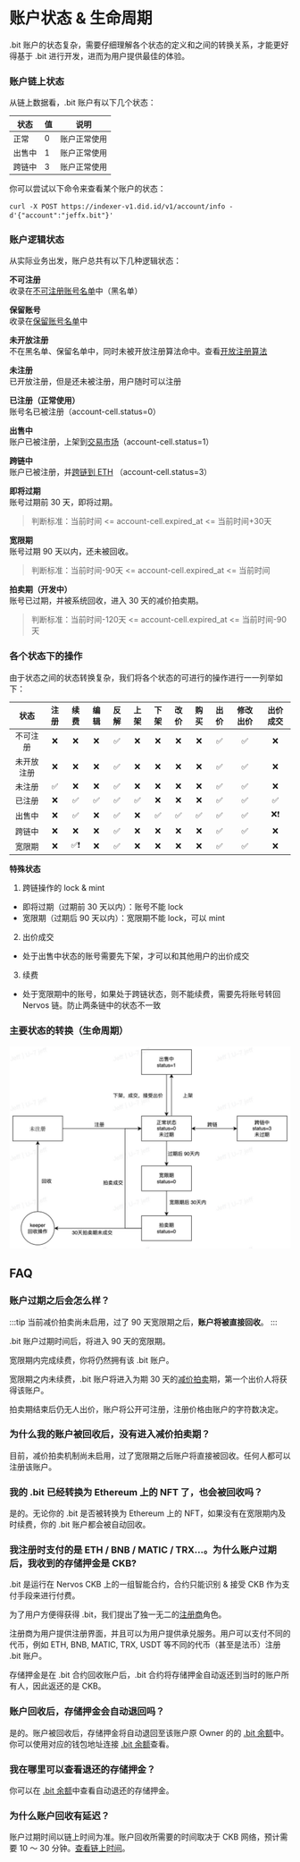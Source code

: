 # 账户状态 & 生命周期

.bit 账户的状态复杂，需要仔细理解各个状态的定义和之间的转换关系，才能更好得基于 .bit 进行开发，进而为用户提供最佳的体验。


### 账户链上状态
从链上数据看，.bit 账户有以下几个状态：

| 状态  | 值   | 说明     |
|-----|-----|--------|
| 正常  | 0   | 账户正常使用 |
| 出售中 | 1   | 账户正常使用 |
| 跨链中 | 3   | 账户正常使用 |

你可以尝试以下命令来查看某个账户的状态：

```shell
curl -X POST https://indexer-v1.did.id/v1/account/info -d'{"account":"jeffx.bit"}'
```

### 账户逻辑状态
从实际业务出发，账户总共有以下几种逻辑状态：

**不可注册**  
收录在[不可注册账号名单](https://github.com/dotbitHQ/cell-data-generator/blob/master/data/unavailable_account_hashes.txt)中（黑名单）

**保留账号**  
收录在[保留账号名单](https://github.com/dotbitHQ/cell-data-generator/blob/master/data/reserved_accounts.txt)中

**未开放注册**  
不在黑名单、保留名单中，同时未被开放注册算法命中。查看[开放注册算法](../register-das/open-registration-rules.md)

**未注册**  
已开放注册，但是还未被注册，用户随时可以注册

**已注册（正常使用）**  
账号名已被注册（account-cell.status=0）

**出售中**  
账户已被注册，上架到[交易市场](https://did.top/)（account-cell.status=1）

**跨链中**  
账户已被注册，并[跨链到 ETH](./eth-nft.md) （account-cell.status=3）

**即将过期**  
账号过期前 30 天，即将过期。   
> 判断标准：当前时间 <= account-cell.expired_at <= 当前时间+30天

**宽限期**  
账号过期 90 天以内，还未被回收。
> 判断标准：当前时间-90天 <= account-cell.expired_at <= 当前时间

**拍卖期（开发中）**  
账号已过期，并被系统回收，进入 30 天的减价拍卖期。
> 判断标准：当前时间-120天 <= account-cell.expired_at <= 当前时间-90天


### 各个状态下的操作
由于状态之间的状态转换复杂，我们将各个状态的可进行的操作进行一一列举如下：

|  状态   | 注册  | 续费  | 编辑  | 反解  | 上架  | 下架  | 改价  | 购买  | 出价  | 修改出价 | 出价成交 |
|:-----:|:---:|:---:|:---:|:---:|:---:|:---:|:---:|:---:|:---:|:----:|:----:|
| 不可注册  |  ❌  |  ❌  |  ❌  |  ✅  |  ❌  |  ❌  |  ❌  |  ❌  |  ✅  |  ✅   |  ❌   |
| 未开放注册 |  ❌  |  ❌  |  ❌  |  ✅  |  ❌  |  ❌  |  ❌  |  ❌  |  ✅  |  ✅   |  ❌   |
|  未注册  |  ✅  |  ❌  |  ❌  |  ✅  |  ❌  |  ❌  |  ❌  |  ❌  |  ✅  |  ✅   |  ❌   |
|  已注册  |  ❌  |  ✅  |  ✅  |  ✅  |  ✅  |  ❌  |  ❌  |  ❌  |  ✅  |  ✅   |  ✅   |
|  出售中  |  ❌  |  ✅  |  ❌  |  ✅  |  ❌  |  ✅  |  ✅  |  ✅  |  ✅  |  ✅   |  ❌❗  |
|  跨链中  |  ❌  |  ❌  |  ❌  |  ✅  |  ❌  |  ❌  |  ❌  |  ❌  |  ✅  |  ✅   |  ❌   |
|  宽限期  |  ❌  | ✅❗  |  ❌  |  ✅  |  ❌  |  ❌  |  ❌  |  ❌  |  ✅  |  ✅   |  ❌   |

**特殊状态**
1. 跨链操作的 lock & mint
- 即将过期（过期前 30 天以内）：账号不能 lock
- 宽限期（过期后 90 天以内）：宽限期不能 lock，可以 mint
2. 出价成交
- 处于出售中状态的账号需要先下架，才可以和其他用户的出价成交
3. 续费
- 处于宽限期中的账号，如果处于跨链状态，则不能续费，需要先将账号转回 Nervos 链。防止两条链中的状态不一致


### 主要状态的转换（生命周期）
![状态转换](./image-lifecycle.jpg)

## FAQ

### 账户过期之后会怎么样？

:::tip
当前减价拍卖尚未启用，过了 90 天宽限期之后，**账户将被直接回收**。
:::

.bit 账户过期时间后，将进入 90 天的宽限期。

宽限期内完成续费，你将仍然拥有该 .bit 账户。

宽限期之内未续费，.bit 账户将进入为期 30 天的[减价拍卖](https://zh.wikipedia.org/wiki/%E9%80%86%E5%90%91%E6%8B%8D%E8%B3%A3)期，第一个出价人将获得该账户。

拍卖期结束后仍无人出价，账户将公开可注册，注册价格由账户的字符数决定。

### 为什么我的账户被回收后，没有进入减价拍卖期？

目前，减价拍卖机制尚未启用，过了宽限期之后账户将直接被回收。任何人都可以注册该账户。

### 我的 .bit 已经转换为 Ethereum 上的 NFT 了，也会被回收吗？

是的。无论你的 .bit 是否被转换为 Ethereum 上的 NFT，如果没有在宽限期内及时续费，你的 .bit 账户都会被自动回收。

### 我注册时支付的是 ETH / BNB / MATIC / TRX…。为什么账户过期后，我收到的存储押金是 CKB?

.bit 是运行在 Nervos CKB 上的一组智能合约，合约只能识别 & 接受 CKB 作为支付手段来进行付费。

为了用户方便得获得 .bit，我们提出了独一无二的[注册商](../contribute-to-das/registrar.md)角色。

注册商为用户提供注册界面，并且可以为用户提供承兑服务。用户可以支付不同的代币，例如 ETH, BNB, MATIC, TRX, USDT 等不同的代币（甚至是法币）注册 .bit 账户。

存储押金是在 .bit 合约回收账户后，.bit 合约将存储押金自动返还到当时的账户所有人，因此返还的是 CKB。

### 账户回收后，存储押金会自动退回吗？

是的。账户被回收后，存储押金将自动退回至该账户原 Owner 的的 [.bit 余额](https://d.id/ckb)中。你可以使用对应的钱包地址连接 [.bit 余额](https://d.id/ckb)查看。

### 我在哪里可以查看退还的存储押金？

你可以在 [.bit 余额](https://d.id/ckb)中查看自动退还的存储押金。


### 为什么账户回收有延迟？

账户过期时间以链上时间为准。账户回收所需要的时间取决于 CKB 网络，预计需要 10 ～ 30 分钟。[查看链上时间](https://d.id/bit/reg)。
